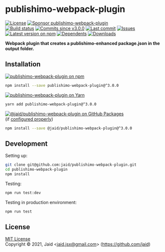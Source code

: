 # publishimo-webpack-plugin


<a href="https://raw.githubusercontent.com/jaid/publishimo-webpack-plugin/master/license.txt"><img src="https://img.shields.io/github/license/jaid/publishimo-webpack-plugin?style=flat-square" alt="License"/></a> <a href="https://github.com/sponsors/jaid"><img src="https://img.shields.io/badge/<3-Sponsor-FF45F1?style=flat-square" alt="Sponsor publishimo-webpack-plugin"/></a>  
<a href="https://actions-badge.atrox.dev/jaid/publishimo-webpack-plugin/goto"><img src="https://img.shields.io/endpoint.svg?style=flat-square&url=https%3A%2F%2Factions-badge.atrox.dev%2Fjaid%2Fpublishimo-webpack-plugin%2Fbadge" alt="Build status"/></a> <a href="https://github.com/jaid/publishimo-webpack-plugin/commits"><img src="https://img.shields.io/github/commits-since/jaid/publishimo-webpack-plugin/v3.0.0?style=flat-square&logo=github" alt="Commits since v3.0.0"/></a> <a href="https://github.com/jaid/publishimo-webpack-plugin/commits"><img src="https://img.shields.io/github/last-commit/jaid/publishimo-webpack-plugin?style=flat-square&logo=github" alt="Last commit"/></a> <a href="https://github.com/jaid/publishimo-webpack-plugin/issues"><img src="https://img.shields.io/github/issues/jaid/publishimo-webpack-plugin?style=flat-square&logo=github" alt="Issues"/></a>  
<a href="https://npmjs.com/package/publishimo-webpack-plugin"><img src="https://img.shields.io/npm/v/publishimo-webpack-plugin?style=flat-square&logo=npm&label=latest%20version" alt="Latest version on npm"/></a> <a href="https://github.com/jaid/publishimo-webpack-plugin/network/dependents"><img src="https://img.shields.io/librariesio/dependents/npm/publishimo-webpack-plugin?style=flat-square&logo=npm" alt="Dependents"/></a> <a href="https://npmjs.com/package/publishimo-webpack-plugin"><img src="https://img.shields.io/npm/dm/publishimo-webpack-plugin?style=flat-square&logo=npm" alt="Downloads"/></a>

**Webpack plugin that creates a publishimo-enhanced package.json in the output folder.**





## Installation

<a href="https://npmjs.com/package/publishimo-webpack-plugin"><img src="https://img.shields.io/badge/npm-publishimo--webpack--plugin-C23039?style=flat-square&logo=npm" alt="publishimo-webpack-plugin on npm"/></a>

```bash
npm install --save publishimo-webpack-plugin@^3.0.0
```

<a href="https://yarnpkg.com/package/publishimo-webpack-plugin"><img src="https://img.shields.io/badge/Yarn-publishimo--webpack--plugin-2F8CB7?style=flat-square&logo=yarn&logoColor=white" alt="publishimo-webpack-plugin on Yarn"/></a>

```bash
yarn add publishimo-webpack-plugin@^3.0.0
```

<a href="https://github.com/jaid/publishimo-webpack-plugin/packages"><img src="https://img.shields.io/badge/GitHub Packages-@jaid/publishimo--webpack--plugin-24282e?style=flat-square&logo=github" alt="@jaid/publishimo-webpack-plugin on GitHub Packages"/></a>  
(if [configured properly](https://help.github.com/en/github/managing-packages-with-github-packages/configuring-npm-for-use-with-github-packages))

```bash
npm install --save @jaid/publishimo-webpack-plugin@^3.0.0
```





















## Development



Setting up:
```bash
git clone git@github.com:jaid/publishimo-webpack-plugin.git
cd publishimo-webpack-plugin
npm install
```
Testing:
```bash
npm run test:dev
```
Testing in production environment:
```bash
npm run test
```


## License
[MIT License](https://raw.githubusercontent.com/jaid/publishimo-webpack-plugin/master/license.txt)  
Copyright © 2021, Jaid \<jaid.jsx@gmail.com> (https://github.com/jaid)
